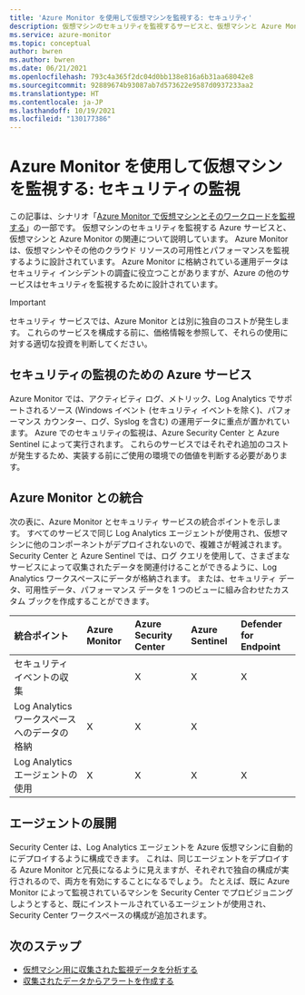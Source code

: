 ```yaml
---
title: 'Azure Monitor を使用して仮想マシンを監視する: セキュリティ'
description: 仮想マシンのセキュリティを監視するサービスと、仮想マシンと Azure Monitor の関連について説明します。
ms.service: azure-monitor
ms.topic: conceptual
author: bwren
ms.author: bwren
ms.date: 06/21/2021
ms.openlocfilehash: 793c4a365f2dc04d0bb138e816a6b31aa68042e8
ms.sourcegitcommit: 92889674b93087ab7d573622e9587d0937233aa2
ms.translationtype: HT
ms.contentlocale: ja-JP
ms.lasthandoff: 10/19/2021
ms.locfileid: "130177386"
---
```

# <a name="monitor-virtual-machines-with-azure-monitor-security-monitoring"></a>Azure Monitor を使用して仮想マシンを監視する: セキュリティの監視
この記事は、シナリオ「[Azure Monitor で仮想マシンとそのワークロードを監視する](monitor-virtual-machine.md)」の一部です。 仮想マシンのセキュリティを監視する Azure サービスと、仮想マシンと Azure Monitor の関連について説明しています。 Azure Monitor は、仮想マシンやその他のクラウド リソースの可用性とパフォーマンスを監視するように設計されています。 Azure Monitor に格納されている運用データはセキュリティ インシデントの調査に役立つことがありますが、Azure の他のサービスはセキュリティを監視するために設計されています。 

> [!IMPORTANT]
> セキュリティ サービスでは、Azure Monitor とは別に独自のコストが発生します。 これらのサービスを構成する前に、価格情報を参照して、それらの使用に対する適切な投資を判断してください。

## <a name="azure-services-for-security-monitoring"></a>セキュリティの監視のための Azure サービス
Azure Monitor では、アクティビティ ログ、メトリック、Log Analytics でサポートされるソース (Windows イベント (セキュリティ イベントを除く)、パフォーマンス カウンター、ログ、Syslog を含む) の運用データに重点が置かれています。 Azure でのセキュリティの監視は、Azure Security Center と Azure Sentinel によって実行されます。 これらのサービスではそれぞれ追加のコストが発生するため、実装する前にご使用の環境での価値を判断する必要があります。


## <a name="integration-with-azure-monitor"></a>Azure Monitor との統合
次の表に、Azure Monitor とセキュリティ サービスの統合ポイントを示します。 すべてのサービスで同じ Log Analytics エージェントが使用され、仮想マシンに他のコンポーネントがデプロイされないので、複雑さが軽減されます。 Security Center と Azure Sentinel では、ログ クエリを使用して、さまざまなサービスによって収集されたデータを関連付けることができるように、Log Analytics ワークスペースにデータが格納されます。 または、セキュリティ データ、可用性データ、パフォーマンス データを 1 つのビューに組み合わせたカスタム ブックを作成することができます。

| 統合ポイント       | Azure Monitor | Azure Security Center | Azure Sentinel | Defender for Endpoint |
|:---|:---|:---|:---|:---|
| セキュリティ イベントの収集     |   | X | X | X |
| Log Analytics ワークスペースへのデータの格納 | X | X | X |   | 
| Log Analytics エージェントの使用     | X | X | X | X | 



## <a name="agent-deployment"></a>エージェントの展開
Security Center は、Log Analytics エージェントを Azure 仮想マシンに自動的にデプロイするように構成できます。 これは、同じエージェントをデプロイする Azure Monitor と冗長になるように見えますが、それぞれで独自の構成が実行されるので、両方を有効にすることになるでしょう。 たとえば、既に Azure Monitor によって監視されているマシンを Security Center でプロビジョニングしようとすると、既にインストールされているエージェントが使用され、Security Center ワークスペースの構成が追加されます。

## <a name="next-steps"></a>次のステップ

* [仮想マシン用に収集された監視データを分析する](monitor-virtual-machine-analyze.md)
* [収集されたデータからアラートを作成する](monitor-virtual-machine-alerts.md)
